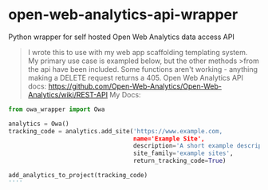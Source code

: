 # open-web-analytics-api-wrapper
Python wrapper for self hosted Open Web Analytics data access API

>I wrote this to use with my web app scaffolding templating system. My primary use case is exampled below, but the other methods >from the api have been included. Some functions aren't working - anything making a DELETE request returns a 405.
>Open Web Analytics API docs: https://github.com/Open-Web-Analytics/Open-Web-Analytics/wiki/REST-API
>My Docs: 


```python
from owa_wrapper import Owa

analytics = Owa()
tracking_code = analytics.add_site('https://www.example.com,
                                   name='Example Site',
                                   description='A short example description',
                                   site_family='example sites',
                                   return_tracking_code=True)

add_analytics_to_project(tracking_code)
''''